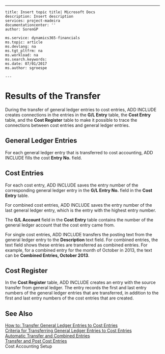 ---
    title: Insert topic title| Microsoft Docs
    description: Insert description
    services: project-madeira
    documentationcenter: ''
    author: SorenGP

    ms.service: dynamics365-financials
    ms.topic: article
    ms.devlang: na
    ms.tgt_pltfrm: na
    ms.workload: na
    ms.search.keywords:
    ms.date: 07/01/2017
    ms.author: sgroespe

    ---
# Results of the Transfer
During the transfer of general ledger entries to cost entries, ADD INCLUDE<!--[!INCLUDE[navnow](../../includes/navnow_md.md)]--> creates connections in the entries in the **G\/L Entry** table, the **Cost Entry** table, and the **Cost Register** table to make it possible to trace the connections between cost entries and general ledger entries.  
  
## General Ledger Entries  
 For each general ledger entry that is transferred to cost accounting, ADD INCLUDE<!--[!INCLUDE[navnow](../../includes/navnow_md.md)]--> fills the cost **Entry No.** field.  
  
## Cost Entries  
 For each cost entry, ADD INCLUDE<!--[!INCLUDE[navnow](../../includes/navnow_md.md)]--> saves the entry number of the corresponding general ledger entry in the **G\/L Entry No.** field in the **Cost Entry** table.  
  
 For combined cost entries, ADD INCLUDE<!--[!INCLUDE[navnow](../../includes/navnow_md.md)]--> saves the entry number of the last general ledger entry, which is the entry with the highest entry number.  
  
 The **G\/L Account** field in the **Cost Entry** table contains the number of the general ledger account that the cost entry came from.  
  
 For single cost entries, ADD INCLUDE<!--[!INCLUDE[navnow](../../includes/navnow_md.md)]--> transfers the posting text from the general ledger entry to the **Description** text field. For combined entries, the text field shows these entries are transferred as combined entries. For example, for a combined entry for the month of October in 2013, the text can be **Combined Entries, October 2013**.  
  
## Cost Register  
 In the **Cost Register** table, ADD INCLUDE<!--[!INCLUDE[navnow](../../includes/navnow_md.md)]--> creates an entry with the source transfer from general ledger. The entry records the first and last entry numbers of the general ledger entries that are transferred, in addition to the first and last entry numbers of the cost entries that are created.  
  
## See Also  
 [How to: Transfer General Ledger Entries to Cost Entries](../how-to-transfer-general-ledger-entries-to-cost-entries.md)   
 [Criteria for Transferring General Ledger Entries to Cost Entries](../criteria-for-transferring-general-ledger-entries-to-cost-entries.md)   
 [Automatic Transfer and Combined Entries](../automatic-transfer-and-combined-entries.md)   
 [Transfer and Post Cost Entries](../transfer-and-post-cost-entries.md)   
 Cost Accounting Setup